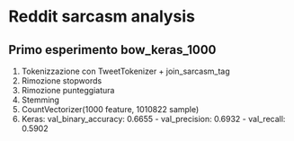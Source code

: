 # Reddit sarcasm analysis

## Primo esperimento bow_keras_1000

1. Tokenizzazione con TweetTokenizer + join_sarcasm_tag
2. Rimozione stopwords
3. Rimozione punteggiatura
4. Stemming
5. CountVectorizer(1000 feature, 1010822 sample)
6. Keras: val_binary_accuracy: 0.6655 - val_precision: 0.6932 - val_recall: 0.5902
